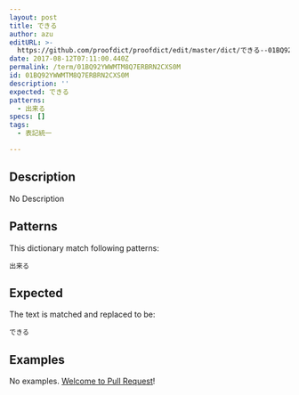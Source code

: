 ```yaml
---
layout: post
title: できる
author: azu
editURL: >-
  https://github.com/proofdict/proofdict/edit/master/dict/できる--01BQ92YWWMTM8Q7ERBRN2CXS0M.yml
date: 2017-08-12T07:11:00.440Z
permalink: /term/01BQ92YWWMTM8Q7ERBRN2CXS0M
id: 01BQ92YWWMTM8Q7ERBRN2CXS0M
description: ''
expected: できる
patterns:
  - 出来る
specs: []
tags:
  - 表記統一

---
```


## Description

No Description 

## Patterns

This dictionary match following patterns:

    出来る

## Expected

The text is matched and replaced to be:

    できる

## Examples

No examples. [Welcome to Pull Request](https://github.com/jser/jser.info/edit/master/dict/できる--01BQ92YWWMTM8Q7ERBRN2CXS0M.yml)!
